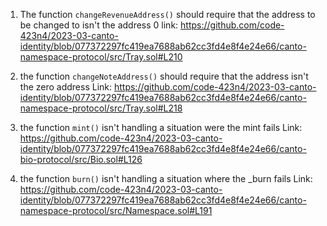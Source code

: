 1. The function `changeRevenueAddress()` should require that the address to be changed to isn't the address 0 
link: https://github.com/code-423n4/2023-03-canto-identity/blob/077372297fc419ea7688ab62cc3fd4e8f4e24e66/canto-namespace-protocol/src/Tray.sol#L210

2. the function `changeNoteAddress()` should require that the address isn't the zero address 
Link: https://github.com/code-423n4/2023-03-canto-identity/blob/077372297fc419ea7688ab62cc3fd4e8f4e24e66/canto-namespace-protocol/src/Tray.sol#L218

3. the function `mint()` isn't handling a situation were the mint fails 
Link: https://github.com/code-423n4/2023-03-canto-identity/blob/077372297fc419ea7688ab62cc3fd4e8f4e24e66/canto-bio-protocol/src/Bio.sol#L126

4. the function `burn()` isn't handling a situation where the _burn fails 
Link: https://github.com/code-423n4/2023-03-canto-identity/blob/077372297fc419ea7688ab62cc3fd4e8f4e24e66/canto-namespace-protocol/src/Namespace.sol#L191
